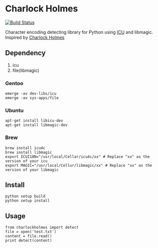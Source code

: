 # Charlock Holmes
[![Build Status](https://travis-ci.org/xtao/pycharlockholmes.png)](https://travis-ci.org/xtao/pycharlockholmes)

Character encoding detecting library for Python using [ICU](http://site.icu-project.org/) and libmagic. Inspired by [Charlock Holmes](https://raw.github.com/brianmario/charlock_holmes)

## Dependency
1. icu
2. file(libmagic)

### Gentoo
    emerge -av dev-libs/icu
    emerge -av sys-apps/file

### Ubuntu
    apt-get install libicu-dev
    apt-get install libmagic-dev

### Brew
    brew install icu4c
    brew install libmagic
    export ICUI18N="/usr/local/Cellar/icu4c/xx" # Replace "xx" as the version of your icu
    export MAGIC="/usr/local/Cellur/libmagic/xx" # Replace "xx" as the version of your libmagic

## Install

    python setup build
    python setup install

## Usage

    from charlockholmes import detect
    file = open('test.txt')
    content = file.read()
    print detect(content)
